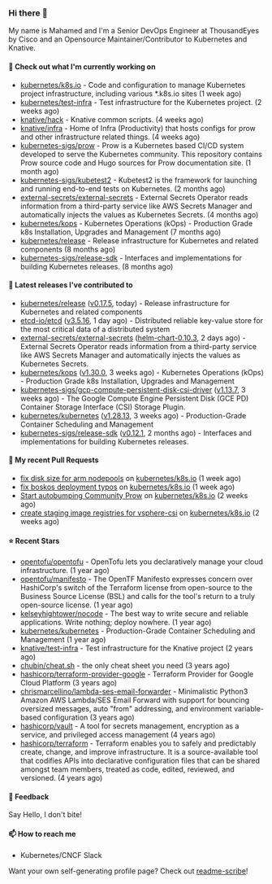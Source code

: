 ### Hi there 👋

My name is Mahamed and I'm a Senior DevOps Engineer at ThousandEyes by Cisco and an Opensource Maintainer/Contributor to Kubernetes and Knative.

#### 👷 Check out what I'm currently working on

- [kubernetes/k8s.io](https://github.com/kubernetes/k8s.io) - Code and configuration to manage Kubernetes project infrastructure, including various *.k8s.io sites (1 week ago)
- [kubernetes/test-infra](https://github.com/kubernetes/test-infra) - Test infrastructure for the Kubernetes project. (2 weeks ago)
- [knative/hack](https://github.com/knative/hack) - Knative common scripts. (4 weeks ago)
- [knative/infra](https://github.com/knative/infra) - Home of Infra (Productivity) that hosts configs for prow and other infrastructure related things. (4 weeks ago)
- [kubernetes-sigs/prow](https://github.com/kubernetes-sigs/prow) - Prow is a Kubernetes based CI/CD system developed to serve the Kubernetes community. This repository contains Prow source code and Hugo sources for Prow documentation site.  (1 month ago)
- [kubernetes-sigs/kubetest2](https://github.com/kubernetes-sigs/kubetest2) - Kubetest2 is the framework for launching and running end-to-end tests on Kubernetes. (2 months ago)
- [external-secrets/external-secrets](https://github.com/external-secrets/external-secrets) - External Secrets Operator reads information from a third-party service like AWS Secrets Manager and automatically injects the values as Kubernetes Secrets. (4 months ago)
- [kubernetes/kops](https://github.com/kubernetes/kops) - Kubernetes Operations (kOps) - Production Grade k8s Installation, Upgrades and Management (7 months ago)
- [kubernetes/release](https://github.com/kubernetes/release) - Release infrastructure for Kubernetes and related components (8 months ago)
- [kubernetes-sigs/release-sdk](https://github.com/kubernetes-sigs/release-sdk) - Interfaces and implementations for building Kubernetes releases. (8 months ago)

#### 🔭 Latest releases I've contributed to

- [kubernetes/release](https://github.com/kubernetes/release) ([v0.17.5](https://github.com/kubernetes/release/releases/tag/v0.17.5), today) - Release infrastructure for Kubernetes and related components
- [etcd-io/etcd](https://github.com/etcd-io/etcd) ([v3.5.16](https://github.com/etcd-io/etcd/releases/tag/v3.5.16), 1 day ago) - Distributed reliable key-value store for the most critical data of a distributed system
- [external-secrets/external-secrets](https://github.com/external-secrets/external-secrets) ([helm-chart-0.10.3](https://github.com/external-secrets/external-secrets/releases/tag/helm-chart-0.10.3), 2 days ago) - External Secrets Operator reads information from a third-party service like AWS Secrets Manager and automatically injects the values as Kubernetes Secrets.
- [kubernetes/kops](https://github.com/kubernetes/kops) ([v1.30.0](https://github.com/kubernetes/kops/releases/tag/v1.30.0), 3 weeks ago) - Kubernetes Operations (kOps) - Production Grade k8s Installation, Upgrades and Management
- [kubernetes-sigs/gcp-compute-persistent-disk-csi-driver](https://github.com/kubernetes-sigs/gcp-compute-persistent-disk-csi-driver) ([v1.13.7](https://github.com/kubernetes-sigs/gcp-compute-persistent-disk-csi-driver/releases/tag/v1.13.7), 3 weeks ago) - The Google Compute Engine Persistent Disk (GCE PD) Container Storage Interface (CSI) Storage Plugin.
- [kubernetes/kubernetes](https://github.com/kubernetes/kubernetes) ([v1.28.13](https://github.com/kubernetes/kubernetes/releases/tag/v1.28.13), 3 weeks ago) - Production-Grade Container Scheduling and Management
- [kubernetes-sigs/release-sdk](https://github.com/kubernetes-sigs/release-sdk) ([v0.12.1](https://github.com/kubernetes-sigs/release-sdk/releases/tag/v0.12.1), 2 months ago) - Interfaces and implementations for building Kubernetes releases.

#### 🔨 My recent Pull Requests

- [fix disk size for arm nodepools](https://github.com/kubernetes/k8s.io/pull/7241) on [kubernetes/k8s.io](https://github.com/kubernetes/k8s.io) (1 week ago)
- [fix boskos deployment typos](https://github.com/kubernetes/k8s.io/pull/7233) on [kubernetes/k8s.io](https://github.com/kubernetes/k8s.io) (1 week ago)
- [Start autobumping Community Prow](https://github.com/kubernetes/k8s.io/pull/7231) on [kubernetes/k8s.io](https://github.com/kubernetes/k8s.io) (2 weeks ago)
- [create staging image registries for vsphere-csi](https://github.com/kubernetes/k8s.io/pull/7230) on [kubernetes/k8s.io](https://github.com/kubernetes/k8s.io) (2 weeks ago)

#### ⭐ Recent Stars

- [opentofu/opentofu](https://github.com/opentofu/opentofu) - OpenTofu lets you declaratively manage your cloud infrastructure. (1 year ago)
- [opentofu/manifesto](https://github.com/opentofu/manifesto) - The OpenTF Manifesto expresses concern over HashiCorp&#39;s switch of the Terraform license from open-source to the Business Source License (BSL) and calls for the tool&#39;s return to a truly open-source license. (1 year ago)
- [kelseyhightower/nocode](https://github.com/kelseyhightower/nocode) - The best way to write secure and reliable applications. Write nothing; deploy nowhere. (1 year ago)
- [kubernetes/kubernetes](https://github.com/kubernetes/kubernetes) - Production-Grade Container Scheduling and Management (1 year ago)
- [knative/test-infra](https://github.com/knative/test-infra) - Test infrastructure for the Knative project (2 years ago)
- [chubin/cheat.sh](https://github.com/chubin/cheat.sh) - the only cheat sheet you need (3 years ago)
- [hashicorp/terraform-provider-google](https://github.com/hashicorp/terraform-provider-google) - Terraform Provider for Google Cloud Platform (3 years ago)
- [chrismarcellino/lambda-ses-email-forwarder](https://github.com/chrismarcellino/lambda-ses-email-forwarder) - Minimalistic Python3 Amazon AWS Lambda/SES Email Forward with support for bouncing oversized messages, auto &#34;from&#34; addressing, and environment variable-based configuration (3 years ago)
- [hashicorp/vault](https://github.com/hashicorp/vault) - A tool for secrets management, encryption as a service, and privileged access management (4 years ago)
- [hashicorp/terraform](https://github.com/hashicorp/terraform) - Terraform enables you to safely and predictably create, change, and improve infrastructure. It is a source-available tool that codifies APIs into declarative configuration files that can be shared amongst team members, treated as code, edited, reviewed, and versioned. (4 years ago)

#### 💬 Feedback

Say Hello, I don't bite!

#### 📫 How to reach me

- Kubernetes/CNCF Slack

Want your own self-generating profile page? Check out [readme-scribe](https://github.com/muesli/readme-scribe)!


